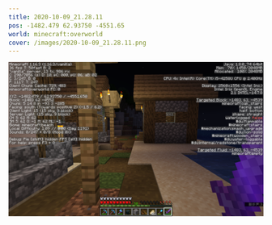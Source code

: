 ```yaml
---
title: 2020-10-09_21.28.11
pos: -1482.479 62.93750 -4551.65
world: minecraft:overworld
cover: /images/2020-10-09_21.28.11.png
---
```


![](/images/2020-10-09_21.28.11.png)
